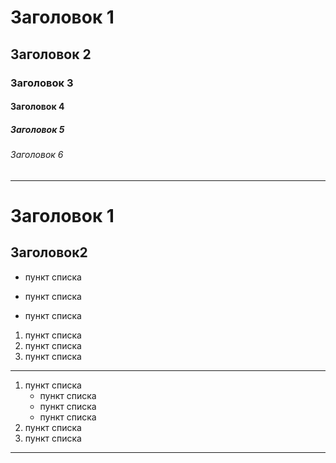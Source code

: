 # Заголовок 1
## Заголовок 2
### Заголовок 3
#### Заголовок 4
##### Заголовок 5
###### Заголовок 6

______

Заголовок 1
=

Заголовок2
-

* пункт списка
- пункт списка
+ пункт списка

1. пункт списка
2. пункт списка
3. пункт списка

---

1. пункт списка
    * пункт списка
    - пункт списка
    + пункт списка
3. пункт списка
4. пункт списка

***
